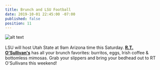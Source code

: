 ```yaml
---
title: Brunch and LSU Football
date: 2019-10-01 22:45:00 -07:00
published: false
position: 11
---
```


![alt text](https://lsu-phoenix-alumni.github.io/assets/img/UtahStateWatchParty.png)  
<br>
LSU will host Utah State at 9am Arizona time this Saturday. **[R.T. O'Sullivan's][1]** has all your brunch favorites: burritos, eggs, Irish coffee & bottomless mimosas. Grab your slippers and bring your bedhead out to RT O'Sullivans this weekend!
<br>

[1]: https://scottsdale.rtosullivans.com/ "RTO Scottsdale website"